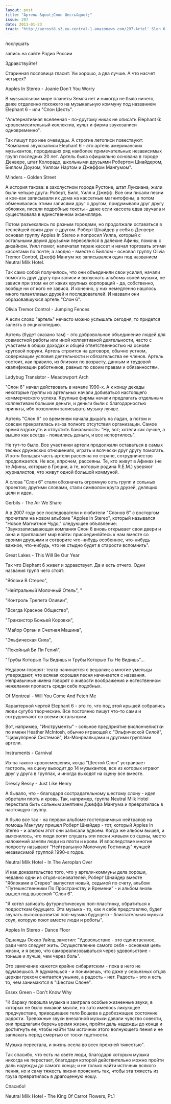 ```yaml
---
layout: post
title: "Артель &quot;Слон Шесть&quot;"
issue: 297
date: 2011-01-23
track: "http://aerost8.s3.eu-central-1.amazonaws.com/297-Artel' Slon 6.mp3"
---
```


послушать

запись на сайте Радио России

Здравствуйте!

Cтаринная пословица гласит: Ум хорошо, а два лучше. А что насчет четырех?

Apples In Stereo - Joanie Don't You Worry

В музыкальном мире планеты Земля нет и никогда не было ничего, даже отдаленно похожего на музыкальную коммуну под названием Elephant 6 - или "Слон Шесть".

"Альтернативная вселенная - по-другому никак не описать Elephant 6: кровосмесительный коллектив, культ и фирма звукозаписи одновременно".

Так пишут про нее очевидцы. А строгие летописи повествуют: "Компания звукозаписи Elephant 6 - это артель американских музыкантов, породивших ряд наиболее примечательных независимых групп последних 20 лет. Артель была официально основана в городе Денвере, штат Колорадо, школьными друзьями Робертом Шнайдером, Биллом Доузом, Уиллом Нартом и Джеффом Мангумом".

Minders - Golden Street

А история такова: в захолустном городе Рустоне, штат Луизиана, жили были четыре друга: Роберт, Билл, Уилл и Джефф. Все они писали песни и кое-как записывали их дома на кассетные магнитофоны; а потом обменивались этими записями друг с другом, придумывали друг другу обложки, писали подробные тексты - даже если кассета едва звучала и существовала в единственном экземпляре.

Потом разъехались по разным городами, но продолжали оставаться в теснейшей связи друг с другом. Роберт Шнайдер у себя в Денвере основал группу Apples In Stereo и попросил Уилла, который с остальными двумя друзьями переселился в далекие Афины, помочь с дизайном. Уилл помог, напечатал тираж кассет и начал торговать этими кассетами по почте; а заодно - вместе с Биллом - основал группу Olivia Tremor Control, Джефф Мангум же записывался один под названием Neutral Milk Hotel.

Так само собой получилось, что они объединили свои усилия, начали помогать друг другу при записи и выпускать альбомы своей музыки, не завися при этом ни от каких крупных корпораций - да, собственно, вообще ни от кого не завися. И конечно, у них немедленно нашлось много талантливых друзей и последователей. И назвали они образовавшуюся артель "Слон 6".

Olivia Tremor Control - Jumping Fences

А если слово "артель" нечасто можно услышать сегодня, то придется залезть в энциклопедию.

Артель (будет сказано там) - это добровольное объединение людей для совместной работы или иной коллективной деятельности, часто с участием в общих доходах и общей ответственностью на основе круговой поруки. Артель строится на договоре, обычно устном, содержащим условия деятельности и обязательства ее членов. Артель состоит, как правило, из близких по возрасту, данным и трудовой квалификации работников, равных по своим правам и обязанностям.

Ladybug Transistor - Meadowport Arch

"Слон 6" начал действовать в начале 1990-х. А к концу декады некоторые группы из артельных начали добиваться настоящего коммерческого успеха. Крупные фирмы начали предлагать отдельным коллективам большие деньги, и деньги были с благодарностью приняты, ибо позволили записывать музыку лучше.

Артель "Слон 6" со временем начала дышать на ладан, а потом и совсем прекратилась из-за полного отсутствия организации. Самое время вздохнуть и отпустить банальность: "Ну, вот; хотели как лучше, а вышло как всегда - появились деньги, и все испортилось".

Не тут-то было. Все участники артели продолжали оставаться в самых тесных дружеских отношениях, играть и всячески друг другу помогать. И хотя большая часть артели рассеяна по стране, сотрудничество продолжается. Не все, впрочем, рассеяны. Те, кто живут в Афинах (не те Афины, которые в Греции, а те, которые родина R.E.M.) уверяют журналистов, что живут одной большой коммуной.

А слова "Слон 6" стали обозначать огромную сеть групп и сольных проектов; другими словами, стали символом круга друзей, делящих цели и идеи.

Gerbils - The Air We Share

А в 2007 году все последователи и любители "Слонов 6" с восторгом прочитали на новом альбоме "Apples In Stereo", который назывался "Новое Магнитное Чудо," cледующее объявление: "Звукозаписывающая компания Слон 6 вновь открывает свои двери и окна и приглашает мир войти: присоединяйтесь к нам вместе со своими друзьями и сотворите что-нибудь особенное, что-нибудь важное, что-нибудь, что не стыдно будет в старости вспомнить".

Great Lakes - This Will Be Our Year

Так что Elephant 6 живет и здравствует. Да и есть отчего. Одни названия групп чего стоят:

"Яблоки В Стерео",

"Нейтральный Молочный Отель", "

"Контроль Трепета Оливии",

"Всегда Красное Общество",

"Транзистор Божьей Коровки",

"Майор Орган и Счетная Машина",

"Эльфическая Сила",

"Покойный Би Пи Гелий",

"Трубы Которые Ты Видишь и Трубы Которые Ты Не Видишь"...

Недаром говорят: театр начинается с вешалки; а многие умельцы утверждают, что всякая хорошая песня начинается с названия.  Непривычные имена говорят о живости воображения и естественном нежелании пропасть среди себе подобных.

Of Montreal - Will You Come And Fetch Me

Характерной чертой Elephant 6 - это то, что под этой крышей собрались люди сугубо творческие. Все постоянно пишут что-то сами и сотрудничают со всеми остальными.

Вот, например, "Инструменты" - сольное предприятие виолончелистки по имени Heather McIntosh, обычно играющей с "Эльфической Силой", "Циркулярной Системой", Из-Монреальцами и другими группами артели.

Instruments - Carnival

Из-за такого кровосмешения, когда "Шестой Слон" устраивает гастроль, на сцену выходит до 14 музыкантов, все из которых играют друг у друга в группах, и иногда выходят на сцену все вместе.

Dressy Bessy - Just Like Henry

А бывало, что - благодаря сострадательному шестому слону - идея обретали плоть и кровь. Так, например, группа Neutral Milk Hotel перестала быть сольным занятием Джеффа Мангума и превратилась в настоящую группу.

А было все так - на первом альбоме гостеприимных нейтралов на помощь Мангуму пришел Роберт Шнайдер - тот, который Apples In Stereo - и альбом этот они записали вдвоем. Когда же альбом вышел, и выяснилось, что люди хотят слушать эти песни живьем со сцены, место наложений заняли люди из плоти и крови. И впоследствие многие попросту называют "Нейтральную Молочную Гостиницу" лучшей независимой группой 1990-х годов.

Neutral Milk Hotel - In The Aeroplan Over

И как доказательство того, что у артели-коммуны дела хороши, недавно одни из отцов-основателей, Роберт Шнайдер вместе "Яблоками в Стерео" выпустил новый, седьмой по счету, альбом "Путешественники По Пространству и Времени" - и альбом вновь вышел под вывеской "Слон 6".

"Я хотел записать футуристическую поп-пластинку, обратиться к подросткам будущего. Эта музыка - то, как я себе представляю, будет звучать высокоразвитая поп-музыка будущего - блистательная музыка соул, которую поют вместе люди и роботы".

Apples In Stereo - Dance Floor

Однажды Оскар Уайлд заметил: "Удовольствие - это единственное, ради чего следует жить. Осуществление самого себя - основная цель жизни, и я верю, что самореализовываться через удовольствие - тоньше и лучше, чем через боль".

Это замечание кажется крайне сибаритским - пока в него не вдумаешься. А вдумаешься - и понимаешь, что даже у серьезных отцов церкви грехом считается уныние, а радость - нет. Радость - это и есть то, чем занимаются в "Шестом Слоне".

Essex Green - Don't Know Why

"К бараку подошла музыка и заиграла особые жизненные звуки, в которых не было никакой мысли, но зато имелось ликующее предчувствие, приводившее тело Вощева в дребезжащее состояние радости. Тревожные звуки внезапной музыки давали чувство совести, они предлагали беречь время жизни, пройти даль надежды до конца и достигнуть ее, чтобы найти там источник этого волнующего пения и не заплакать перед смертью от тоски тщетности.

Музыка перестала, и жизнь осела во всех прежней тяжестью".

Так спасибо, что есть на свете люди, благодаря которым музыка никогда не перестает, благодаря которой действительно можно пройти даль надежды до самого конца; и не только найти источник всякого пения, но и саму тяжесть жизни прояснить так, чтобы эта тяжесть из груза превратилась в драгоценную ношу.

Спасибо!

Neutral Milk Hotel - The King Of Carrot Flowers, Pt.1
